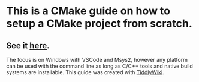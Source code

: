 # This is a CMake guide on how to setup a CMake project from scratch.
## See it [here](rjhua723.github.io/cmake-guide/).
The focus is on Windows with VSCode and Msys2, however any platform can be used with the command line as long as C/C++ tools and native build systems are installable.
This guide was created with [TiddlyWiki](https://tiddlywiki.com/).
